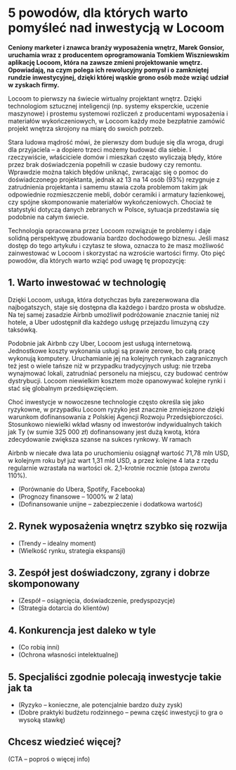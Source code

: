
# 5 powodów, dla których warto pomyśleć nad inwestycją w Locoom

**Ceniony marketer i znawca branży wyposażenia wnętrz, Marek Gonsior, uruchamia wraz z producentem oprogramowania Tomkiem Wiszniewskim aplikację Locoom, która na zawsze zmieni projektowanie wnętrz. Opowiadają, na czym polega ich rewolucyjny pomysł i o zamkniętej rundzie inwestycyjnej, dzięki której wąskie grono osób może wziąć udział w zyskach firmy.**

Locoom to pierwszy na świecie wirtualny projektant wnętrz. Dzięki technologiom sztucznej inteligencji (np. systemy eksperckie, uczenie maszynowe) i prostemu systemowi rozliczeń z producentami wyposażenia i materiałów wykończeniowych, w Locoom każdy może bezpłatnie zamówić projekt wnętrza skrojony na miarę do swoich potrzeb.

Stara ludowa mądrość mówi, że pierwszy dom buduje się dla wroga, drugi dla przyjaciela – a dopiero trzeci możemy budować dla siebie. I rzeczywiście, właściciele domów i mieszkań często wyliczają błędy, które przez brak doświadczenia popełnili w czasie budowy czy remontu. Wprawdzie można takich błędów uniknąć, zwracając się o pomoc do doświadczonego projektanta, jednak aż 13 na 14 osób (93%) rezygnuje z zatrudnienia projektanta i samemu stawia czoła problemom takim jak odpowiednie rozmieszczenie mebli, dobór ceramiki i armatury łazienkowej, czy spójne skomponowanie materiałów wykończeniowych. Chociaż te statystyki dotyczą danych zebranych w Polsce, sytuacja przedstawia się podobnie na całym świecie.

Technologia opracowana przez Locoom rozwiązuje te problemy i daje solidną perspektywę zbudowania bardzo dochodowego biznesu. Jeśli masz dostęp do tego artykułu i czytasz te słowa, oznacza to że masz możliwość zainwestować w Locoom i skorzystać na wzroście wartości firmy. Oto pięć powodów, dla których warto wziąć pod uwagę tę propozycję:

## 1. Warto inwestować w technologię

Dzięki Locoom, usługa, która dotychczas była zarezerwowana dla najbogatszych, staje się dostępna dla każdego i bardzo prosta w obsłudze. Na tej samej zasadzie Airbnb umożliwił podróżowanie znacznie taniej niż hotele, a Uber udostępnił dla każdego usługę przejazdu limuzyną czy taksówką.

Podobnie jak Airbnb czy Uber, Locoom jest usługą internetową. Jednostkowe koszty wykonania usługi są prawie zerowe, bo całą pracę wykonują komputery. Uruchamianie jej na kolejnych rynkach zagranicznych też jest o wiele tańsze niż w przypadku tradycyjnych usług: nie trzeba wynajmować lokali, zatrudniać personelu na miejscu, czy budować centrów dystrybucji. Locoom niewielkim kosztem może opanowywać kolejne rynki i stać się globalnym przedsięwzięciem.

Choć inwestycje w nowoczesne technologie często określa się jako ryzykowne, w przypadku Locoom ryzyko jest znacznie zmniejszone dzięki warunkom dofinansowania z Polskiej Agencji Rozwoju Przedsiębiorczości. Stosunkowo niewielki wkład własny od inwestorów indywidualnych takich jak Ty (w sumie 325 000 zł) dofinansowany jest dużą kwotą, która zdecydowanie zwiększa szanse na sukces rynkowy. W ramach 

Airbnb w niecałe dwa lata po uruchomieniu osiągnął wartość 71,78 mln USD, w kolejnym roku był już wart 1,31 mld USD, a przez kolejne 4 lata z rzędu regularnie wzrastała na wartości ok. 2,1-krotnie rocznie (stopa zwrotu 110%).

* (Porównanie do Ubera, Spotify, Facebooka)
* (Prognozy finansowe – 1000% w 2 lata)
* (Dofinansowanie unijne – zabezpieczenie i dodatkowa wartość)

## 2. Rynek wyposażenia wnętrz szybko się rozwija

* (Trendy – idealny moment)
* (Wielkość rynku, strategia ekspansji)

## 3. Zespół jest doświadczony, zgrany i dobrze skomponowany

* (Zespół – osiągnięcia, doświadczenie, predyspozycje)
* (Strategia dotarcia do klientów)

## 4. Konkurencja jest daleko w tyle

* (Co robią inni)
* (Ochrona własności intelektualnej)

## 5. Specjaliści zgodnie polecają inwestycje takie jak ta

* (Ryzyko – konieczne, ale potencjalnie bardzo duży zysk)
* (Dobre praktyki budżetu rodzinnego – pewna część inwestycji to gra o wysoką stawkę)

## Chcesz wiedzieć więcej?

(CTA – poproś o więcej info)
<!--stackedit_data:
eyJoaXN0b3J5IjpbOTY5NjY5MDM1LC03MDM5NzkxMDIsMTQ0NT
c4NjU5MywzMjUzNTkxMDYsLTEzNTQxNzEwNDgsMjExMzY0Njg0
MiwxNzg4NzcxNzIsLTEwNjA4NzE2NjIsLTU2Mzg2ODUsMTYwMT
Q0OTA2NywtMTk5OTQ4ODgxMywyMDUxMDEwMjE2LC02NTM3MjAx
MjgsLTIwOTAyNTAzMzZdfQ==
-->